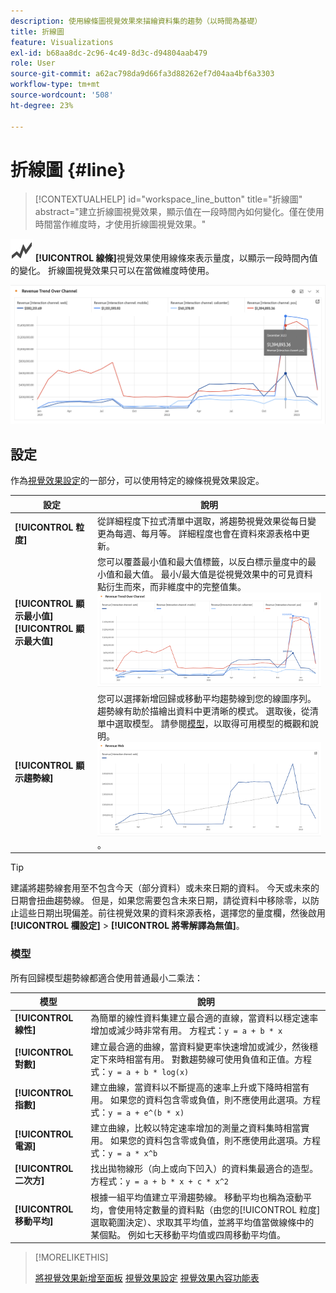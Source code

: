 ```yaml
---
description: 使用線條圖視覺效果來描繪資料集的趨勢（以時間為基礎）
title: 折線圖
feature: Visualizations
exl-id: b68aa8dc-2c96-4c49-8d3c-d94804aab479
role: User
source-git-commit: a62ac798da9d66fa3d88262ef7d04aa4bf6a3303
workflow-type: tm+mt
source-wordcount: '508'
ht-degree: 23%

---
```


# 折線圖 {#line}

<!-- markdownlint-disable MD034 -->

>[!CONTEXTUALHELP]
>id="workspace_line_button"
>title="折線圖"
>abstract="建立折線圖視覺效果，顯示值在一段時間內如何變化。僅在使用時間當作維度時，才使用折線圖視覺效果。"

<!-- markdownlint-enable MD034 -->


![GraphTrend](/help/assets/icons/GraphTrend.svg) **[!UICONTROL 線條]**&#x200B;視覺效果使用線條來表示量度，以顯示一段時間內值的變化。 折線圖視覺效果只可以在當做維度時使用。

<!--
>[!NOTE]
>
>The Line visualization soon feature [intelligent captions](/help/analysis-workspace/visualizations/intelligent-captions.md).

The Line visualization represents metrics using a line to show how values change over a period of time. A line chart can be used only when time is used as a dimension.
-->

![折線圖視覺效果](assets/line-viz.png)


## 設定

作為[視覺效果設定](freeform-analysis-visualizations.md#settings)的一部分，可以使用特定的線條視覺效果設定。

| 設定 | 說明 |
|---|---|
| **[!UICONTROL 粒度]** | 從詳細程度下拉式清單中選取，將趨勢視覺效果從每日變更為每週、每月等。 詳細程度也會在資料來源表格中更新。 |
| **[!UICONTROL 顯示最小值]** <br/>**[!UICONTROL 顯示最大值&#x200B;]** | 您可以覆蓋最小值和最大值標籤，以反白標示量度中的最小值和最大值。 最小/最大值是從視覺效果中的可見資料點衍生而來，而非維度中的完整值集。<br/>![具有最小值和最大值標籤的覆蓋。](assets/min-max-labels.png) |
| **[!UICONTROL 顯示趨勢線]** | 您可以選擇新增回歸或移動平均趨勢線到您的線圖序列。 趨勢線有助於描繪出資料中更清晰的模式。 選取後，從清單中選取模型。 請參閱[模型](#models)，以取得可用模型的概觀和說明。<br/>![線性趨勢線](assets/show-linear-trendline.png)。 |

>[!TIP]
>
>建議將趨勢線套用至不包含今天（部分資料）或未來日期的資料。 今天或未來的日期會扭曲趨勢線。 但是，如果您需要包含未來日期，請從資料中移除零，以防止這些日期出現偏差。前往視覺效果的資料來源表格，選擇您的量度欄，然後啟用&#x200B;**[!UICONTROL 欄設定]** > **[!UICONTROL 將零解譯為無值]**。



### 模型

所有回歸模型趨勢線都適合使用普通最小二乘法：

| 模型 | 說明 |
| --- | --- |
| **[!UICONTROL 線性]** | 為簡單的線性資料集建立最合適的直線，當資料以穩定速率增加或減少時非常有用。 方程式：`y = a + b * x` |
| **[!UICONTROL 對數]** | 建立最合適的曲線，當資料變更率快速增加或減少，然後穩定下來時相當有用。 對數趨勢線可使用負值和正值。方程式：`y = a + b * log(x)` |
| **[!UICONTROL 指數]** | 建立曲線，當資料以不斷提高的速率上升或下降時相當有用。 如果您的資料包含零或負值，則不應使用此選項。方程式：`y = a + e^(b * x)` |
| **[!UICONTROL 電源]** | 建立曲線，比較以特定速率增加的測量之資料集時相當實用。 如果您的資料包含零或負值，則不應使用此選項。方程式：`y = a * x^b` |
| **[!UICONTROL 二次方]** | 找出拋物線形（向上或向下凹入）的資料集最適合的造型。 方程式：`y = a + b * x + c * x^2` |
| **[!UICONTROL 移動平均]** | 根據一組平均值建立平滑趨勢線。 移動平均也稱為滾動平均，會使用特定數量的資料點（由您的[!UICONTROL 粒度]選取範圍決定）、求取其平均值，並將平均值當做線條中的某個點。 例如七天移動平均值或四周移動平均值。 |

>[!MORELIKETHIS]
>
>[將視覺效果新增至面板](/help/analysis-workspace/visualizations/freeform-analysis-visualizations.md#add-visualizations-to-a-panel)
>[視覺效果設定](/help/analysis-workspace/visualizations/freeform-analysis-visualizations.md#settings)
>[視覺效果內容功能表](/help/analysis-workspace/visualizations/freeform-analysis-visualizations.md#context-menu)
>

